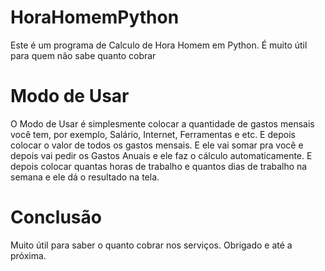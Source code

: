 # HoraHomemPython

Este é um programa de Calculo de Hora Homem em Python. É muito útil para quem não sabe quanto cobrar

# Modo de Usar

O Modo de Usar é simplesmente colocar a quantidade de gastos mensais você tem, por exemplo, Salário, Internet, Ferramentas e etc. E depois colocar o valor de todos os gastos mensais. E ele vai somar pra você e depois vai pedir os Gastos Anuais e ele faz o cálculo automaticamente. E depois colocar quantas horas de trabalho e quantos dias de trabalho na semana e ele dá o resultado na tela.

# Conclusão

Muito útil para saber o quanto cobrar nos serviços. Obrigado e até a próxima.
